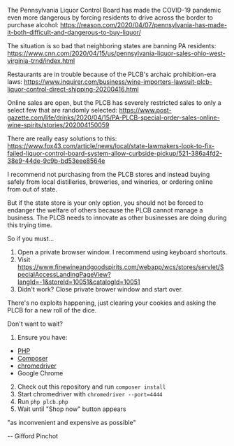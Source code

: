 The Pennsylvania Liquor Control Board has made the COVID-19 pandemic even more dangerous by forcing residents to drive across the border to purchase alcohol: https://reason.com/2020/04/07/pennsylvania-has-made-it-both-difficult-and-dangerous-to-buy-liquor/

The situation is so bad that neighboring states are banning PA residents: https://www.cnn.com/2020/04/15/us/pennsylvania-liquor-sales-ohio-west-virginia-trnd/index.html

Restaurants are in trouble because of the PLCB's archaic prohibition-era laws: https://www.inquirer.com/business/wine-importers-lawsuit-plcb-liquor-control-direct-shipping-20200416.html

Online sales are open, but the PLCB has severely restricted sales to only a select few that are randomly selected: https://www.post-gazette.com/life/drinks/2020/04/15/PA-PLCB-special-order-sales-online-wine-spirits/stories/202004150059

There are really easy solutions to this: https://www.fox43.com/article/news/local/state-lawmakers-look-to-fix-failed-liquor-control-board-system-allow-curbside-pickup/521-386a4fd2-38e9-44de-9c9b-bd53eee8564e

I recommend not purchasing from the PLCB stores and instead buying safely from local distilleries, breweries, and wineries, or ordering online from out of state.

But if the state store is your only option, you should not be forced to endanger the welfare of others because the PLCB cannot manage a business. The PLCB needs to innovate as other businesses are doing during this trying time.

So if you must...

1. Open a private browser window. I recommend using keyboard shortcuts.
2. Visit https://www.finewineandgoodspirits.com/webapp/wcs/stores/servlet/SpecialAccessLandingPageView?langId=-1&storeId=10051&catalogId=10051
3. Didn't work? Close private brower window and start over.

There's no exploits happening, just clearing your cookies and asking the PLCB for a new roll of the dice.

Don't want to wait?

1. Ensure you have:
 - [PHP](https://www.php.net)
 - [Composer](https://getcomposer.org)
 - [chromedriver](https://chromedriver.chromium.org)
 - Google Chrome
2. Check out this repository and run `composer install`
3. Start chromedriver with `chromedriver --port=4444`
4. Run `php plcb.php`
5. Wait until "Shop now" button appears

"as inconvenient and expensive as possible"

-- Gifford Pinchot
